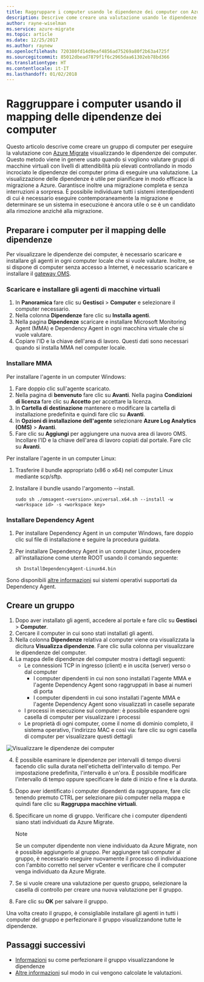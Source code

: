 ```yaml
---
title: Raggruppare i computer usando le dipendenze dei computer con Azure Migrate | Microsoft Docs
description: Descrive come creare una valutazione usando le dipendenze dei computer con il servizio Azure Migrate.
author: rayne-wiselman
ms.service: azure-migrate
ms.topic: article
ms.date: 12/25/2017
ms.author: raynew
ms.openlocfilehash: 720380fd14d9eaf4856ad75269a80f2b63a4725f
ms.sourcegitcommit: 85012dbead7879f1f6c2965daa61302eb78bd366
ms.translationtype: HT
ms.contentlocale: it-IT
ms.lasthandoff: 01/02/2018
---
```

# <a name="group-machines-using-machine-dependency-mapping"></a>Raggruppare i computer usando il mapping delle dipendenze dei computer

Questo articolo descrive come creare un gruppo di computer per eseguire la valutazione con [Azure Migrate](migrate-overview.md) visualizzando le dipendenze dei computer. Questo metodo viene in genere usato quando si vogliono valutare gruppi di macchine virtuali con livelli di attendibilità più elevati controllando in modo incrociato le dipendenze dei computer prima di eseguire una valutazione. La visualizzazione delle dipendenze è utile per pianificare in modo efficace la migrazione a Azure. Garantisce inoltre una migrazione completa e senza interruzioni a sorpresa. È possibile individuare tutti i sistemi interdipendenti di cui è necessario eseguire contemporaneamente la migrazione e determinare se un sistema in esecuzione è ancora utile o se è un candidato alla rimozione anziché alla migrazione. 


## <a name="prepare-machines-for-dependency-mapping"></a>Preparare i computer per il mapping delle dipendenze
Per visualizzare le dipendenze dei computer, è necessario scaricare e installare gli agenti in ogni computer locale che si vuole valutare. Inoltre, se si dispone di computer senza accesso a Internet, è necessario scaricare e installare il [gateway OMS](../log-analytics/log-analytics-oms-gateway.md).

### <a name="download-and-install-the-vm-agents"></a>Scaricare e installare gli agenti di macchine virtuali
1. In **Panoramica** fare clic su **Gestisci** > **Computer** e selezionare il computer necessario.
2. Nella colonna **Dipendenze** fare clic su **Installa agenti**. 
3. Nella pagina **Dipendenze** scaricare e installare Microsoft Monitoring Agent (MMA) e Dependency Agent in ogni macchina virtuale che si vuole valutare.
4. Copiare l'ID e la chiave dell'area di lavoro. Questi dati sono necessari quando si installa MMA nel computer locale.

### <a name="install-the-mma"></a>Installare MMA

Per installare l'agente in un computer Windows:

1. Fare doppio clic sull'agente scaricato.
2. Nella pagina di **benvenuto** fare clic su **Avanti**. Nella pagina **Condizioni di licenza** fare clic su **Accetto** per accettare la licenza.
3. In **Cartella di destinazione** mantenere o modificare la cartella di installazione predefinita e quindi fare clic su **Avanti**. 
4. In **Opzioni di installazione dell'agente** selezionare **Azure Log Analytics (OMS)** > **Avanti**. 
5. Fare clic su **Aggiungi** per aggiungere una nuova area di lavoro OMS. Incollare l'ID e la chiave dell'area di lavoro copiati dal portale. Fare clic su **Avanti**.


Per installare l'agente in un computer Linux:

1. Trasferire il bundle appropriato (x86 o x64) nel computer Linux mediante scp/sftp.
2. Installare il bundle usando l'argomento --install.

    ```sudo sh ./omsagent-<version>.universal.x64.sh --install -w <workspace id> -s <workspace key>```


### <a name="install-the-dependency-agent"></a>Installare Dependency Agent
1. Per installare Dependency Agent in un computer Windows, fare doppio clic sul file di installazione e seguire la procedura guidata.
2. Per installare Dependency Agent in un computer Linux, procedere all'installazione come utente ROOT usando il comando seguente:

    ```sh InstallDependencyAgent-Linux64.bin```

Sono disponibili [altre informazioni](../operations-management-suite/operations-management-suite-service-map-configure.md#supported-operating-systems) sui sistemi operativi supportati da Dependency Agent. 

## <a name="create-a-group"></a>Creare un gruppo

1. Dopo aver installato gli agenti, accedere al portale e fare clic su **Gestisci** > **Computer**.
2. Cercare il computer in cui sono stati installati gli agenti.
3. Nella colonna **Dipendenze** relativa al computer viene ora visualizzata la dicitura **Visualizza dipendenze**. Fare clic sulla colonna per visualizzare le dipendenze del computer.
4. La mappa delle dipendenze del computer mostra i dettagli seguenti:
    - Le connessioni TCP in ingresso (client) e in uscita (server) verso o dal computer
        - I computer dipendenti in cui non sono installati l'agente MMA e l'agente Dependency Agent sono raggruppati in base ai numeri di porta
        - I computer dipendenti in cui sono installati l'agente MMA e l'agente Dependency Agent sono visualizzati in caselle separate 
    - I processi in esecuzione sul computer: è possibile espandere ogni casella di computer per visualizzare i processi
    - Le proprietà di ogni computer, come il nome di dominio completo, il sistema operativo, l'indirizzo MAC e così via: fare clic su ogni casella di computer per visualizzare questi dettagli

 ![Visualizzare le dipendenze dei computer](./media/how-to-create-group-machine-dependencies/machine-dependencies.png)

4. È possibile esaminare le dipendenze per intervalli di tempo diversi facendo clic sulla durata nell'etichetta dell'intervallo di tempo. Per impostazione predefinita, l'intervallo è un'ora. È possibile modificare l'intervallo di tempo oppure specificare le date di inizio e fine e la durata.
5. Dopo aver identificato i computer dipendenti da raggruppare, fare clic tenendo premuto CTRL per selezionare più computer nella mappa e quindi fare clic su **Raggruppa macchine virtuali**.
6. Specificare un nome di gruppo. Verificare che i computer dipendenti siano stati individuati da Azure Migrate. 

    > [!NOTE]
    > Se un computer dipendente non viene individuato da Azure Migrate, non è possibile aggiungerlo al gruppo. Per aggiungere tali computer al gruppo, è necessario eseguire nuovamente il processo di individuazione con l'ambito corretto nel server vCenter e verificare che il computer venga individuato da Azure Migrate.  

7. Se si vuole creare una valutazione per questo gruppo, selezionare la casella di controllo per creare una nuova valutazione per il gruppo.
8. Fare clic su **OK** per salvare il gruppo.

Una volta creato il gruppo, è consigliabile installare gli agenti in tutti i computer del gruppo e perfezionare il gruppo visualizzandone tutte le dipendenze.

## <a name="next-steps"></a>Passaggi successivi

- [Informazioni](how-to-create-group-dependencies.md) su come perfezionare il gruppo visualizzandone le dipendenze
- [Altre informazioni](concepts-assessment-calculation.md) sul modo in cui vengono calcolate le valutazioni.
